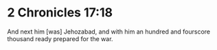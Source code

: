 # 2 Chronicles 17:18

And next him [was] Jehozabad, and with him an hundred and fourscore thousand ready prepared for the war.